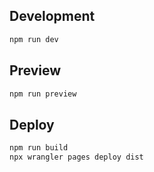 
## Development
```bash
npm run dev
```
## Preview
```bash
npm run preview
```


## Deploy
```bash
npm run build
npx wrangler pages deploy dist
```
